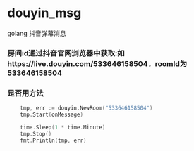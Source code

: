 # douyin_msg
golang 抖音弹幕消息

### 房间id通过抖音官网浏览器中获取:如https://live.douyin.com/533646158504，roomId为533646158504

### 是否用方法
```go
	tmp, err := douyin.NewRoom("533646158504")
	tmp.Start(onMessage)

	time.Sleep(1 * time.Minute)
	tmp.Stop()
	fmt.Println(tmp, err)
```